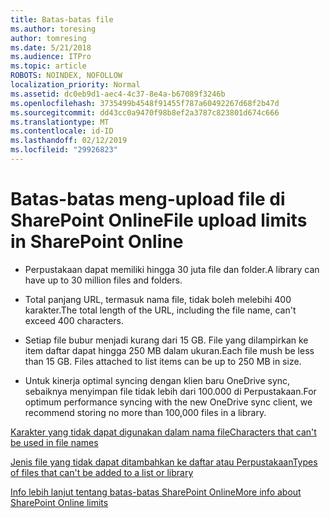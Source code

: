 ```yaml
---
title: Batas-batas file
ms.author: toresing
author: tomresing
ms.date: 5/21/2018
ms.audience: ITPro
ms.topic: article
ROBOTS: NOINDEX, NOFOLLOW
localization_priority: Normal
ms.assetid: dc0eb9d1-aec4-4c37-8e4a-b67089f3246b
ms.openlocfilehash: 3735499b4548f91455f787a60492267d68f2b47d
ms.sourcegitcommit: dd43cc0a9470f98b8ef2a3787c823801d674c666
ms.translationtype: MT
ms.contentlocale: id-ID
ms.lasthandoff: 02/12/2019
ms.locfileid: "29926823"
---
```

# <a name="file-upload-limits-in-sharepoint-online"></a><span data-ttu-id="61146-102">Batas-batas meng-upload file di SharePoint Online</span><span class="sxs-lookup"><span data-stu-id="61146-102">File upload limits in SharePoint Online</span></span>

- <span data-ttu-id="61146-103">Perpustakaan dapat memiliki hingga 30 juta file dan folder.</span><span class="sxs-lookup"><span data-stu-id="61146-103">A library can have up to 30 million files and folders.</span></span>
    
- <span data-ttu-id="61146-104">Total panjang URL, termasuk nama file, tidak boleh melebihi 400 karakter.</span><span class="sxs-lookup"><span data-stu-id="61146-104">The total length of the URL, including the file name, can't exceed 400 characters.</span></span>
    
- <span data-ttu-id="61146-p101">Setiap file bubur menjadi kurang dari 15 GB. File yang dilampirkan ke item daftar dapat hingga 250 MB dalam ukuran.</span><span class="sxs-lookup"><span data-stu-id="61146-p101">Each file mush be less than 15 GB. Files attached to list items can be up to 250 MB in size.</span></span>
    
- <span data-ttu-id="61146-107">Untuk kinerja optimal syncing dengan klien baru OneDrive sync, sebaiknya menyimpan file tidak lebih dari 100.000 di Perpustakaan.</span><span class="sxs-lookup"><span data-stu-id="61146-107">For optimum performance syncing with the new OneDrive sync client, we recommend storing no more than 100,000 files in a library.</span></span> 
    
[<span data-ttu-id="61146-108">Karakter yang tidak dapat digunakan dalam nama file</span><span class="sxs-lookup"><span data-stu-id="61146-108">Characters that can't be used in file names</span></span>](https://go.microsoft.com/fwlink/?linkid=866430)
  
[<span data-ttu-id="61146-109">Jenis file yang tidak dapat ditambahkan ke daftar atau Perpustakaan</span><span class="sxs-lookup"><span data-stu-id="61146-109">Types of files that can't be added to a list or library</span></span>](https://go.microsoft.com/fwlink/?linkid=273757)
  
[<span data-ttu-id="61146-110">Info lebih lanjut tentang batas-batas SharePoint Online</span><span class="sxs-lookup"><span data-stu-id="61146-110">More info about SharePoint Online limits</span></span>](https://go.microsoft.com/fwlink/?linkid=271273)
  

